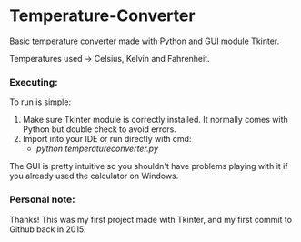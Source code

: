 # Temperature-Converter

Basic temperature converter made with Python and GUI module Tkinter.

Temperatures used -> Celsius, Kelvin and Fahrenheit.

<h3>Executing: </h3>
  
  To run is simple:

  1. Make sure Tkinter module is correctly installed. It normally comes with Python but double check to avoid errors.
  2. Import into your IDE or run directly with cmd: 
      - <i>python temperatureconverter.py</i>
  
The GUI is pretty intuitive so you shouldn't have problems playing with it if you already used the calculator on Windows.

<h3>Personal note:</h3>

Thanks! This was my first project made with Tkinter, and my first commit to Github back in 2015.
